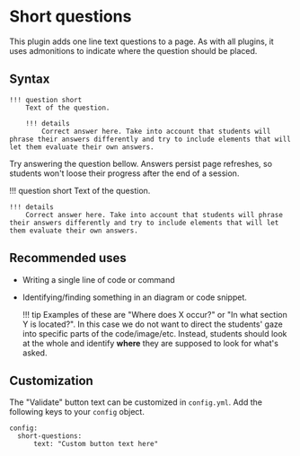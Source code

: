 # Short questions

This plugin adds one line text questions to a page. As with all plugins, it uses admonitions to indicate where the question should be placed. 

## Syntax

```
!!! question short
    Text of the question. 

    !!! details
        Correct answer here. Take into account that students will phrase their answers differently and try to include elements that will let them evaluate their own answers.
```

Try answering the question bellow. Answers persist page refreshes, so students won't loose their progress after the end of a session. 

!!! question short
    Text of the question. 

    !!! details
        Correct answer here. Take into account that students will phrase their answers differently and try to include elements that will let them evaluate their own answers.

## Recommended uses

* Writing a single line of code or command
* Identifying/finding something in an diagram or code snippet. 
    
    !!! tip
        Examples of these are "Where does X occur?" or "In what section Y is located?". In this case we do not want to direct the students' gaze into specific parts of the code/image/etc. Instead, students should look at the whole and identify **where** they are supposed to look for what's asked.


## Customization

The "Validate" button text can be customized in `config.yml`. Add the following keys to your `config` object.

```
config:
  short-questions:
      text: "Custom button text here"
```